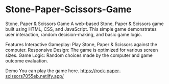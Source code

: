 # Stone-Paper-Scissors-Game
Stone, Paper & Scissors Game
A web-based Stone, Paper & Scissors game built using HTML, CSS, and JavaScript. This simple game demonstrates user interaction, random decision-making, and basic game logic.

Features
Interactive Gameplay: Play Stone, Paper & Scissors against the computer.
Responsive Design: The game is optimized for various screen sizes.
Game Logic: Random choices made by the computer and game outcome evaluation.

Demo
You can play the game here.
https://rock-paper-scissors7055eb.netlify.app/
